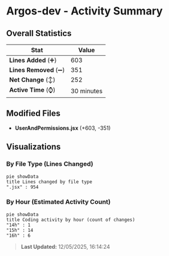# Argos-dev - Activity Summary 

## Overall Statistics

| Stat                   | Value                                                             |
| ---------------------- | ----------------------------------------------------------------- |
| **Lines Added** (➕)   | 603                                          |
| **Lines Removed** (➖) | 351                                        |
| **Net Change** (↕)    | 252                |
| **Active Time** (⌚)   | 30 minutes |


## Modified Files
- **UserAndPermissions.jsx** (+603, -351)

## Visualizations

### By File Type (Lines Changed)

```mermaid
pie showData
title Lines changed by file type
".jsx" : 954
```

### By Hour (Estimated Activity Count)

```mermaid
pie showData
title Coding activity by hour (count of changes)
"14h" : 1
"15h" : 14
"16h" : 6
```


> **Last Updated:** 12/05/2025, 16:14:24
